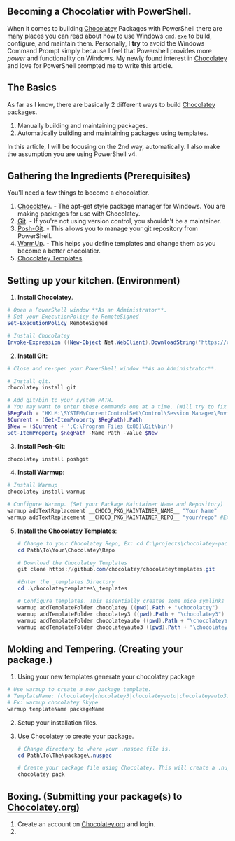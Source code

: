 ## Becoming a Chocolatier with PowerShell.
When it comes to building [Chocolatey] Packages with PowerShell there are many places you can read about how to use Windows `cmd.exe` to build, configure, and maintain them. Personally, I **try** to avoid the Windows Command Prompt simply because I feel that Powershell provides more *power* and functionality on Windows. My newly found interest in [Chocolatey] and love for PowerShell prompted me to write this article.

## The Basics
As far as I know, there are basically 2 different ways to build [Chocolatey] packages.
1. Manually building and maintaining packages.
2. Automatically building and maintaining packages using templates.

In this article, I will be focusing on the 2nd way, automatically. I also make the assumption you are using PowerShell v4.

## Gathering the Ingredients (Prerequisites)
You'll need a few things to become a chocolatier.

1. [Chocolatey]. - The apt-get style package manager for Windows. You are making packages for use with Chocolatey.
2. [Git]. - If you're not using version control, you shouldn't be a maintainer.
3. [Posh-Git]. - This allows you to manage your git repository from PowerShell.
4. [WarmUp]. - This helps you define templates and change them as you become a better chocolatier.
5. [Chocolatey Templates].

## Setting up your kitchen. (Environment)
1. **Install Chocolatey**.
  ```powershell
  # Open a PowerShell window **As an Administrator**.
  # Set your ExecutionPolicy to RemoteSigned
  Set-ExecutionPolicy RemoteSigned

  # Install Chocolatey
  Invoke-Expression ((New-Object Net.WebClient).DownloadString('https://chocolatey.org/install.ps1'))
  ```
2. **Install Git**:

  ```powershell
  # Close and re-open your PowerShell window **As an Administrator**.

  # Install git.
  chocolatey install git

  # Add git/bin to your system PATH.
  # You may want to enter these commands one at a time. (Will try to fix later.)
  $RegPath = "HKLM:\SYSTEM\CurrentControlSet\Control\Session Manager\Environment\"
  $Current = (Get-ItemProperty $RegPath).Path
  $New = ($Current + ';C:\Program Files (x86)\Git\bin')
  Set-ItemProperty $RegPath -Name Path -Value $New
  ```

3. **Install Posh-Git**:
  ```powershell
  chocolatey install poshgit
  ```
4. **Install Warmup**:
  ```powershell
  # Install Warmup
  chocolatey install warmup

  # Configure Warmup. (Set your Package Maintainer Name and Repository)
  warmup addTextReplacement __CHOCO_PKG_MAINTAINER_NAME__ "Your Name"
  warmup addTextReplacement __CHOCO_PKG_MAINTAINER_REPO__ "your/repo" #Ex: "alexinslc/chocolatey-packages"
  ```

5. **Install the Chocolatey Templates**:

   ```powershell
   # Change to your Chocolatey Repo, Ex: cd C:\projects\chocolatey-packages
   cd Path\To\Your\Chocolatey\Repo

   # Download the Chocolatey Templates
   git clone https://github.com/chocolatey/chocolateytemplates.git

   #Enter the _templates Directory
   cd .\chocolateytemplates\_templates

   # Configure templates. This essentially creates some nice symlinks for you.
   warmup addTemplateFolder chocolatey ((pwd).Path + "\chocolatey")
   warmup addTemplateFolder chocolatey3 ((pwd).Path + "\chocolatey3")
   warmup addTemplateFolder chocolateyauto ((pwd).Path + "\chocolateyauto")
   warmup addTemplateFolder chocolateyauto3 ((pwd).Path + "\chocolateyauto3")
   ```

## Molding and Tempering. (Creating your package.)

1. Using your new templates generate your chocolatey package

  ```powershell
  # Use warmup to create a new package template.
  # TemplateName: (chocolatey|chocolatey3|chocolateyauto|chocolateyauto3)
  # Ex: warmup chocolatey Skype
  warmup templateName packageName
  ```
2. Setup your installation files.  

3. Use Chocolatey to create your package.
   ```powershell
   # Change directory to where your .nuspec file is.
   cd Path\To\The\package\.nuspec

   # Create your package file using Chocolatey. This will create a .nupkg file. This is your package!
   chocolatey pack
   ```
## Boxing. (Submitting your package(s) to [Chocolatey.org])

1. Create an account on [Chocolatey.org] and login.
2. 










<!-- Links -->
[Chocolatey]: https://chocolatey.org/
[Chocolatey.org]: https://chocolatey.org/
[Git]: http://git-scm.com/
[Posh-Git]: https://github.com/dahlbyk/posh-git
[WarmUp]: https://github.com/chucknorris/warmup
[Chocolatey Templates]: https://github.com/chocolatey/chocolateytemplates
